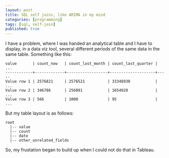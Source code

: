```yaml
---
layout: post
title: SQL self joins, like ARIMA in my mind
categories: [programming]
tags: [sql, self-join]
published: true
---
```


I have a problem, where I was handed an analytical table and I have to display, in a data viz tool, several different periods of the same data in the same table. Something like this:
```
value       | count_now   | count_last_month | count_last_quarter | ...
------------+-------------+------------------+--------------------+-----
Value row 1 | 2576821     | 2576521          | 33348930           | ...
Value row 2 | 346786      | 256891           | 1654928            | ...
Value row 3 | 566         | 1000             | 95                 | ...
```
But my table layout is as follows:
```
root
  |-- value
  |-- count
  |-- date
  |-- other_unrelated_fields
```
So, my frustation began to build up when I could not do that in Tableau.